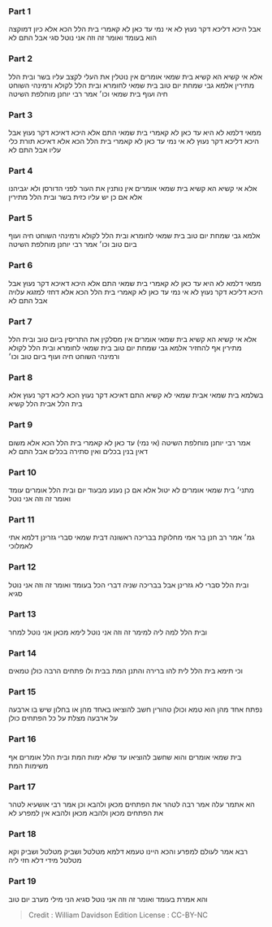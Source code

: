 
### Part 1
אבל היכא דליכא דקר נעוץ לא אי נמי עד כאן לא קאמרי בית הלל הכא אלא כיון דמוקצה הוא בעומד ואומר זה וזה אני נוטל סגי אבל התם לא 

### Part 2
אלא אי קשיא הא קשיא בית שמאי אומרים אין נוטלין את העלי לקצב עליו בשר ובית הלל מתירין אלמא גבי שמחת יום טוב בית שמאי לחומרא ובית הלל לקולא ורמינהי השוחט חיה ועוף בית שמאי וכו׳ אמר רבי יוחנן מוחלפת השיטה 

### Part 3
ממאי דלמא לא היא עד כאן לא קאמרי בית שמאי התם אלא היכא דאיכא דקר נעוץ אבל היכא דליכא דקר נעוץ לא אי נמי עד כאן לא קאמרי בית הלל הכא אלא דאיכא תורת כלי עליו אבל התם לא 

### Part 4
אלא אי קשיא הא קשיא בית שמאי אומרים אין נותנין את העור לפני הדורסן ולא יגביהנו אלא אם כן יש עליו כזית בשר ובית הלל מתירין 

### Part 5
אלמא גבי שמחת יום טוב בית שמאי לחומרא ובית הלל לקולא ורמינהי השוחט חיה ועוף ביום טוב וכו׳ אמר רבי יוחנן מוחלפת השיטה

### Part 6
ממאי דלמא לא היא עד כאן לא קאמרי בית שמאי התם אלא היכא דאיכא דקר נעוץ אבל היכא דליכא דקר נעוץ לא אי נמי עד כאן לא קאמרי בית הלל הכא אלא דחזי למזגא עלויה אבל התם לא 

### Part 7
אלא אי קשיא הא קשיא בית שמאי אומרים אין מסלקין את התריסין ביום טוב ובית הלל מתירין אף להחזיר אלמא גבי שמחת יום טוב בית שמאי לחומרא ובית הלל לקולא ורמינהי השוחט חיה ועוף ביום טוב וכו׳ 

### Part 8
בשלמא בית שמאי אבית שמאי לא קשיא התם דאיכא דקר נעוץ הכא ליכא דקר נעוץ אלא בית הלל אבית הלל קשיא

### Part 9
אמר רבי יוחנן מוחלפת השיטה (אי נמי) עד כאן לא קאמרי בית הלל הכא אלא משום דאין בנין בכלים ואין סתירה בכלים אבל התם לא 

### Part 10
מתני׳ בית שמאי אומרים לא יטול אלא אם כן נענע מבעוד יום ובית הלל אומרים עומד ואומר זה וזה אני נוטל 

### Part 11
גמ׳ אמר רב חנן בר אמי מחלוקת בבריכה ראשונה דבית שמאי סברי גזרינן דלמא אתי לאמלוכי 

### Part 12
ובית הלל סברי לא גזרינן אבל בבריכה שניה דברי הכל בעומד ואומר זה וזה אני נוטל סגיא

### Part 13
ובית הלל למה ליה למימר זה וזה אני נוטל לימא מכאן אני נוטל למחר 

### Part 14
וכי תימא בית הלל לית להו ברירה והתנן המת בבית ולו פתחים הרבה כולן טמאים 

### Part 15
נפתח אחד מהן הוא טמא וכולן טהורין חשב להוציאו באחד מהן או בחלון שיש בו ארבעה על ארבעה מצלת על כל הפתחים כולן 

### Part 16
בית שמאי אומרים והוא שחשב להוציאו עד שלא ימות המת ובית הלל אומרים אף משימות המת

### Part 17
הא אתמר עלה אמר רבה לטהר את הפתחים מכאן ולהבא וכן אמר רבי אושעיא לטהר את הפתחים מכאן ולהבא מכאן ולהבא אין למפרע לא 

### Part 18
רבא אמר לעולם למפרע והכא היינו טעמא דלמא מטלטל ושביק מטלטל ושביק וקא מטלטל מידי דלא חזי ליה 

### Part 19
והא אמרת בעומד ואומר זה וזה אני נוטל סגיא הני מילי מערב יום טוב

>Credit : William Davidson Edition
>License : CC-BY-NC